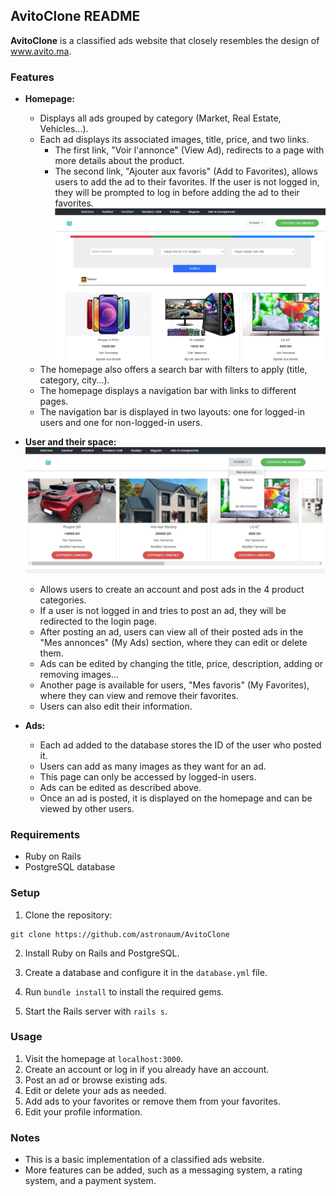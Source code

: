 ## AvitoClone README

**AvitoClone** is a classified ads website that closely resembles the design of www.avito.ma.


### Features

* **Homepage:**
    * Displays all ads grouped by category (Market, Real Estate, Vehicles...).
    * Each ad displays its associated images, title, price, and two links.
        * The first link, "Voir l'annonce" (View Ad), redirects to a page with more details about the product.
        * The second link, "Ajouter aux favoris" (Add to Favorites), allows users to add the ad to their favorites. If the user is not logged in, they will be prompted to log in before adding the ad to their favorites.
   ![Homepage](homepage.png)
    * The homepage also offers a search bar with filters to apply (title, category, city...).
    * The homepage displays a navigation bar with links to different pages.
    * The navigation bar is displayed in two layouts: one for logged-in users and one for non-logged-in users.

* **User and their space:**
   ![userspace](userspace.png)
    * Allows users to create an account and post ads in the 4 product categories.
    * If a user is not logged in and tries to post an ad, they will be redirected to the login page.
    * After posting an ad, users can view all of their posted ads in the "Mes annonces" (My Ads) section, where they can edit or delete them.
    * Ads can be edited by changing the title, price, description, adding or removing images...
    * Another page is available for users, "Mes favoris" (My Favorites), where they can view and remove their favorites.
    * Users can also edit their information.

* **Ads:**
    * Each ad added to the database stores the ID of the user who posted it.
    * Users can add as many images as they want for an ad.
    * This page can only be accessed by logged-in users.
    * Ads can be edited as described above.
    * Once an ad is posted, it is displayed on the homepage and can be viewed by other users.

### Requirements

* Ruby on Rails
* PostgreSQL database

### Setup

1. Clone the repository:

```
git clone https://github.com/astronaum/AvitoClone
```

2. Install Ruby on Rails and PostgreSQL.

3. Create a database and configure it in the `database.yml` file.

4. Run `bundle install` to install the required gems.

5. Start the Rails server with `rails s`.

### Usage

1. Visit the homepage at `localhost:3000`.
2. Create an account or log in if you already have an account.
3. Post an ad or browse existing ads.
4. Edit or delete your ads as needed.
5. Add ads to your favorites or remove them from your favorites.
6. Edit your profile information.

### Notes

* This is a basic implementation of a classified ads website.
* More features can be added, such as a messaging system, a rating system, and a payment system.

